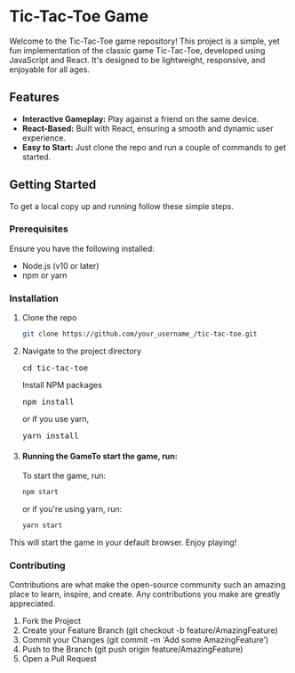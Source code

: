 # Tic-Tac-Toe Game

Welcome to the Tic-Tac-Toe game repository! This project is a simple, yet fun implementation of the classic game Tic-Tac-Toe, developed using JavaScript and React. It's designed to be lightweight, responsive, and enjoyable for all ages.

## Features

- **Interactive Gameplay:** Play against a friend on the same device.
- **React-Based:** Built with React, ensuring a smooth and dynamic user experience.
- **Easy to Start:** Just clone the repo and run a couple of commands to get started.

## Getting Started

To get a local copy up and running follow these simple steps.

### Prerequisites

Ensure you have the following installed:
- Node.js (v10 or later)
- npm or yarn

### Installation

1. Clone the repo
   ```sh
   git clone https://github.com/your_username_/tic-tac-toe.git

2. Navigate to the project directory<pre>cd tic-tac-toe </pre>
Install NPM packages<pre>npm install </pre> or if you use yarn,  <pre>yarn install </pre>

3. #### Running the GameTo start the game, run:
    To start the game, run:
   ```sh 
   npm start
   ```
    or if you're using yarn, run:
    ```sh 
   yarn start
    ```

This will start the game in your default browser. Enjoy playing!  

### Contributing
Contributions are what make the open-source community such an amazing place to learn, inspire, and create. Any contributions you make are greatly appreciated.  
1. Fork the Project 
2. Create your Feature Branch (git checkout -b feature/AmazingFeature)
3. Commit your Changes (git commit -m 'Add some AmazingFeature')
4. Push to the Branch (git push origin feature/AmazingFeature)
5. Open a Pull Request